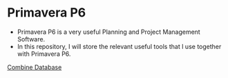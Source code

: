 # Primavera P6 [](https://www.google.com/imgres?imgurl=https%3A%2F%2Fplay-lh.googleusercontent.com%2Fz87Px8yV2bVg3QHSIXWUxsitJidAugYKpXIiL2vaKaKe-3TjaEAPSj4bnFNWTLU22oja&imgrefurl=https%3A%2F%2Fplay.google.com%2Fstore%2Fapps%2Fdetails%3Fid%3Dcom.oracle.pgbu.teammember%26hl%3Den_US%26gl%3DUS&tbnid=jjYVxblYEpAxOM&vet=12ahUKEwitr5DKyP36AhUnzIsBHXrLAWcQMygHegUIARD0AQ..i&docid=qTN77w_ihqZamM&w=512&h=512&q=primavera%20p6&ved=2ahUKEwitr5DKyP36AhUnzIsBHXrLAWcQMygHegUIARD0AQ)
- Primavera P6 is a very useful Planning and Project Management Software.
- In this repository, I will store the relevant useful tools that I use together with Primavera P6.

[Combine Database](https://github.com/issacyip95/Primavera_P6/Combine%20Database.md)
